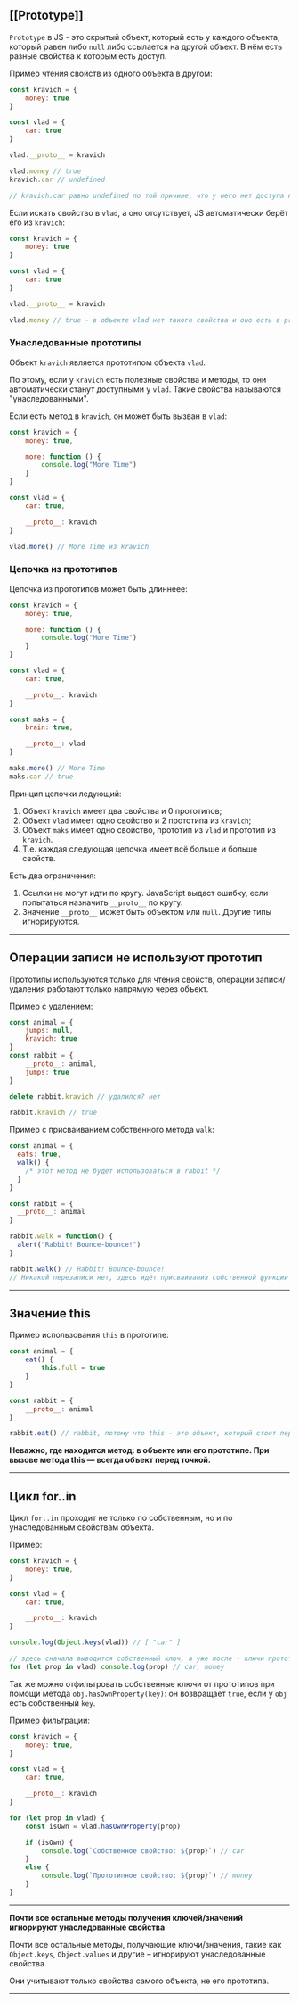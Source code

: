 ## [[Prototype]]

`Prototype` в JS - это скрытый объект, который есть у каждого объекта, который равен либо `null` либо ссылается на другой объект. В нём есть разные свойства к которым есть доступ. 

Пример чтения свойств из одного объекта в другом: 

```javascript
const kravich = {
    money: true
}

const vlad = {
    car: true
}

vlad.__proto__ = kravich

vlad.money // true
kravich.car // undefined 

// kravich.car равно undefined по той причине, что у него нет доступа к vlad.
```

Если искать свойство в `vlad`, а оно отсутствует, JS автоматически берёт его из `kravich`:

```javascript
const kravich = {
    money: true
}

const vlad = {
    car: true
}

vlad.__proto__ = kravich

vlad.money // true - в объекте vlad нет такого свойства и оно есть в proto объекта kravich
```

### Унаследованные прототипы

Объект `kravich` является прототипом объекта `vlad`.

По этому, если у `kravich` есть полезные свойства и методы, то они автоматически станут доступными у `vlad`. Такие свойства называются "унаследованными".

Если есть метод в `kravich`, он может быть вызван в `vlad`:

```javascript
const kravich = {
    money: true,

    more: function () {
        console.log("More Time")
    }
}

const vlad = {
    car: true,

    __proto__: kravich
}

vlad.more() // More Time из kravich
```

### Цепочка из прототипов

Цепочка из прототипов может быть длиннеее:

```javascript
const kravich = {
    money: true,

    more: function () {
        console.log("More Time")
    }
}

const vlad = {
    car: true,

    __proto__: kravich
}

const maks = {
    brain: true,

    __proto__: vlad
}

maks.more() // More Time
maks.car // true
```

Принцип цепочки ледующий: 

1. Объект `kravich` имеет два свойства и 0 прототипов;
2. Объект `vlad` имеет одно свойство и 2 прототипа из `kravich`;
3. Объект `maks` имеет одно свойство, прототип из `vlad` и прототип из `kravich`.
4. Т.е. каждая следующая цепочка имеет всё больше и больше свойств.

Есть два ограничения: 

1. Ссылки не могут идти по кругу. JavaScript выдаст ошибку, если попытаться назначить ``__proto__`` по кругу.
2. Значение `__proto__` может быть объектом или `null`. Другие типы игнорируются.
***

## Операции записи не используют прототип

Прототипы используются только для чтения свойств, операции записи/удаления работают только напрямую через объект.

Пример с удалением: 

```javascript
const animal = {
    jumps: null,
    kravich: true
}
const rabbit = {
    __proto__: animal,
    jumps: true
}

delete rabbit.kravich // удалился? нет

rabbit.kravich // true
```

Пример с присваиванием собственного метода `walk`: 

```javascript
const animal = {
  eats: true,
  walk() {
    /* этот метод не будет использоваться в rabbit */
  }
}

const rabbit = {
  __proto__: animal
}

rabbit.walk = function() {
  alert("Rabbit! Bounce-bounce!")
}

rabbit.walk() // Rabbit! Bounce-bounce! 
// Никакой перезаписи нет, здесь идёт присваивания собственной функции walk
```
***

## Значение this

Пример использования `this` в прототипе: 

```javascript
const animal = {
    eat() {
        this.full = true
    }
}

const rabbit = {
    __proto__: animal
}

rabbit.eat() // rabbit, потому что this - это объект, который стоит перед точкой. rabbit и есть this
```

**Неважно, где находится метод: в объекте или его прототипе. При вызове метода this — всегда объект перед точкой.**
***

## Цикл for..in

Цикл `for..in` проходит не только по собственным, но и по унаследованным свойствам объекта.

Пример: 

```javascript
const kravich = {
    money: true,
}

const vlad = {
    car: true,

    __proto__: kravich
}

console.log(Object.keys(vlad)) // [ "car" ]

// здесь сначала выводится собственный ключ, а уже после - ключи прототипа
for (let prop in vlad) console.log(prop) // car, money
```

Так же можно отфильтровать собственные ключи от прототипов при помощи метода `obj.hasOwnProperty(key)`: он возвращает `true`, если у `obj` есть собственный `key`.

Пример фильтрации: 

```javascript
const kravich = {
    money: true,
}

const vlad = {
    car: true,

    __proto__: kravich
}

for (let prop in vlad) {
    const isOwn = vlad.hasOwnProperty(prop)

    if (isOwn) {
        console.log(`Собственное свойство: ${prop}`) // car
    }
    else {
        console.log(`Прототипное свойство: ${prop}`) // money
    }
}
```
***
**Почти все остальные методы получения ключей/значений игнорируют унаследованные свойства**

Почти все остальные методы, получающие ключи/значения, такие как `Object.keys`, `Object.values` и другие – игнорируют унаследованные свойства.

Они учитывают только свойства самого объекта, не его прототипа.
***
